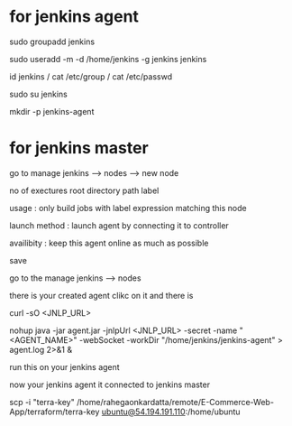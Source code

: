 
# for jenkins agent

sudo groupadd jenkins

sudo useradd -m -d /home/jenkins -g jenkins jenkins

id jenkins / cat /etc/group  / cat /etc/passwd

 sudo su jenkins

 mkdir -p jenkins-agent


# for jenkins master

go to manage jenkins --> nodes --> new node

no of exectures
root directory path
label


usage : only build jobs with label expression matching this node

launch method : launch agent by connecting it to controller

availibity : keep this agent online as much as possible

save

go to the manage jenkins --> nodes

there is your created agent clikc on it and there is

curl -sO <JNLP_URL>

nohup java -jar agent.jar -jnlpUrl <JNLP_URL> -secret <SECRET> -name "<AGENT_NAME>" -webSocket -workDir "/home/jenkins/jenkins-agent" > agent.log 2>&1 &

run this on your jenkins agent 


now your jenkins agent it connected to jenkins master

scp -i "terra-key" /home/rahegaonkardatta/remote/E-Commerce-Web-App/terraform/terra-key ubuntu@54.194.191.110:/home/ubuntu